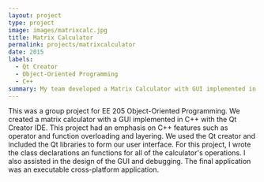 ```yaml
---
layout: project
type: project
image: images/matrixcalc.jpg
title: Matrix Calculator
permalink: projects/matrixcalculator
date: 2015
labels:
  - Qt Creator
  - Object-Oriented Programming
  - C++
summary: My team developed a Matrix Calculator with GUI implemented in C++.
---
```


This was a group project for EE 205 Object-Oriented Programming. We created a matrix calculator with a GUI implemented in C++ with the Qt Creator IDE. This project had an emphasis on C++ features such as operator and function overloading and layering. We used the Qt creator and included the Qt libraries to form our user interface. For this project, I wrote the class declarations an functions for all of the calculator's operations. I also assisted in the design of the GUI and debugging. The final application was an executable cross-platform application. 



